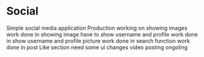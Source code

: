 # Social
Simple social media application
Production
working on showing images
work done in showing image have to show username and profile
work done in show username and profile picture
work done in search function
work done in post Like section need some ui changes
video posting ongoling
